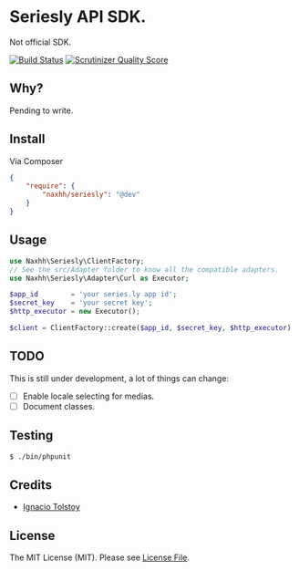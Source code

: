 Seriesly API SDK.
========
Not official SDK.

[![Build Status](https://travis-ci.org/naxhh/seriesly.png?branch=master)](https://travis-ci.org/naxhh/seriesly)
[![Scrutinizer Quality Score](https://scrutinizer-ci.com/g/naxhh/seriesly/badges/quality-score.png?s=9aa8539768073849e9aa9adfc64f6164b3ef4fbb)](https://scrutinizer-ci.com/g/naxhh/seriesly/)


## Why?
Pending to write.

## Install

Via Composer

``` json
{
    "require": {
        "naxhh/seriesly": "@dev"
    }
}
```

## Usage

``` php
use Naxhh\Seriesly\ClientFactory;
// See the src/Adapter folder to know all the compatible adapters.
use Naxhh\Seriesly\Adapter\Curl as Executor;

$app_id        = 'your series.ly app id';
$secret_key    = 'your secret key';
$http_executor = new Executor();

$client = ClientFactory::create($app_id, $secret_key, $http_executor)
```

## TODO

This is still under development, a lot of things can change:

- [ ] Enable locale selecting for medias.
- [ ] Document classes.

## Testing

``` bash
$ ./bin/phpunit
```

## Credits

- [Ignacio Tolstoy](https://github.com/naxhh)


## License
The MIT License (MIT). Please see [License File](https://github.com/naxhh/seriesly/blob/master/LICENSE).
